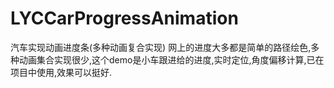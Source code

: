 # LYCCarProgressAnimation
汽车实现动画进度条(多种动画复合实现)
网上的进度大多都是简单的路径绘色,多种动画集合实现很少,这个demo是小车跟进给的进度,实时定位,角度偏移计算,已在项目中使用,效果可以挺好.
